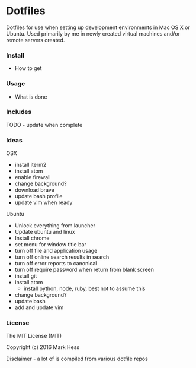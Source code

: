 # Dotfiles
Dotfiles for use when setting up development environments in Mac OS X or Ubuntu.
Used primarily by me in newly created virtual machines and/or remote servers
created.

### Install
- How to get

### Usage
- What is done

### Includes
TODO - update when complete

### Ideas
OSX
- install iterm2
- install atom
- enable firewall
- change background?
- download brave
- update bash profile
- update vim when ready

Ubuntu
- Unlock everything from launcher
- Update ubuntu and linux
- Install chrome
- set menu for window title bar
- turn off file and application usage
- turn off online search results in search
- turn off error reports to canonical
- turn off require password when return from blank screen
- install git
- install atom
    - install python, node, ruby, best not to assume this
- change background?
- update bash
- add and update vim

### License
The MIT License (MIT)

Copyright (c) 2016 Mark Hess

Disclaimer - a lot of is compiled from various dotfile repos
